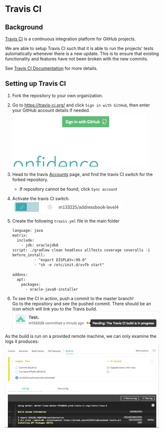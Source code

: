 # Travis CI

## Background
[Travis CI](https://travis-ci.org/) is a continuous integration platform for GitHub projects.

We are able to setup Travis CI such that it is able to run the projects' tests automatically whenever there is a new update. This is to ensure that existing functionality and features have not been broken with the new commits.

See [Travis CI Documentation](https://docs.travis-ci.com/) for more details.

## Setting up Travis CI

1. Fork the repository to your own organization.
2. Go to https://travis-ci.org/ and click `Sign in with GitHub`, then enter your GitHub account details if needed.
![Signing into Travis CI](../../images/signing_in.png)

3. Head to the travis [Accounts](https://travis-ci.org/profile) page, and find the travis CI switch for the forked repository.
    - If repository cannot be found, click `Sync account`
4. Activate the travis CI switch.  
![Activate the switch](../../images/flick_repository_switch.png)
5. Create the following `travis.yml` file in the main folder
    ```
    language: java
    matrix:
      include:
        - jdk: oraclejdk8
    script: ./gradlew clean headless allTests coverage coveralls -i
    before_install:
              - "export DISPLAY=:99.0"
              - "sh -e /etc/init.d/xvfb start"
    
    addons:
      apt:
        packages:
          - oracle-java8-installer
    ```
6. To see the CI in action, push a commit to the master branch!  
Go to the repository and see the pushed commit. There should be an icon which will link you to the Travis build.
![Commit build](../../images/build_pending.png)

As the build is run on a provided remote machine, we can only examine the logs it produces:
![Travis build](../../images/travis_build.png)